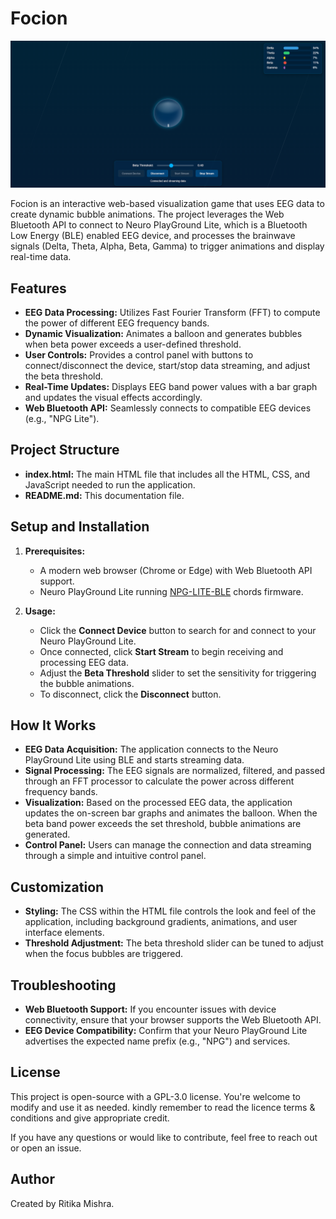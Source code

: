 # Focion

![Game Screenshot](./game_image.png)

Focion is an interactive web-based visualization game that uses EEG data to create dynamic bubble animations. The project leverages the Web Bluetooth API to connect to Neuro PlayGround Lite, which is a Bluetooth Low Energy (BLE) enabled EEG device, and processes the brainwave signals (Delta, Theta, Alpha, Beta, Gamma) to trigger animations and display real-time data.

## Features

- **EEG Data Processing:** Utilizes Fast Fourier Transform (FFT) to compute the power of different EEG frequency bands.
- **Dynamic Visualization:** Animates a balloon and generates bubbles when beta power exceeds a user-defined threshold.
- **User Controls:** Provides a control panel with buttons to connect/disconnect the device, start/stop data streaming, and adjust the beta threshold.
- **Real-Time Updates:** Displays EEG band power values with a bar graph and updates the visual effects accordingly.
- **Web Bluetooth API:** Seamlessly connects to compatible EEG devices (e.g., "NPG Lite").

## Project Structure

- **index.html:** The main HTML file that includes all the HTML, CSS, and JavaScript needed to run the application.
- **README.md:** This documentation file.

## Setup and Installation

1. **Prerequisites:**
   - A modern web browser (Chrome or Edge) with Web Bluetooth API support.
   - Neuro PlayGround Lite running [NPG-LITE-BLE](https://github.com/upsidedownlabs/Chords-Arduino-Firmware/blob/main/NPG-LITE-BLE/NPG-LITE-BLE.ino) chords firmware.

2. **Usage:**
   - Click the **Connect Device** button to search for and connect to your Neuro PlayGround Lite.
   - Once connected, click **Start Stream** to begin receiving and processing EEG data.
   - Adjust the **Beta Threshold** slider to set the sensitivity for triggering the bubble animations.
   - To disconnect, click the **Disconnect** button.

## How It Works

- **EEG Data Acquisition:** The application connects to the Neuro PlayGround Lite using BLE and starts streaming data.
- **Signal Processing:** The EEG signals are normalized, filtered, and passed through an FFT processor to calculate the power across different frequency bands.
- **Visualization:** Based on the processed EEG data, the application updates the on-screen bar graphs and animates the balloon. When the beta band power exceeds the set threshold, bubble animations are generated.
- **Control Panel:** Users can manage the connection and data streaming through a simple and intuitive control panel.

## Customization

- **Styling:** The CSS within the HTML file controls the look and feel of the application, including background gradients, animations, and user interface elements.
- **Threshold Adjustment:** The beta threshold slider can be tuned to adjust when the focus bubbles are triggered.

## Troubleshooting

- **Web Bluetooth Support:** If you encounter issues with device connectivity, ensure that your browser supports the Web Bluetooth API.
- **EEG Device Compatibility:** Confirm that your Neuro PlayGround Lite advertises the expected name prefix (e.g., "NPG") and services.

## License

This project is open-source with a GPL-3.0 license. You're welcome to modify and use it as needed. kindly remember to read the licence terms & conditions and give appropriate credit.

If you have any questions or would like to contribute, feel free to reach out or open an issue.

## Author

Created by Ritika Mishra.

